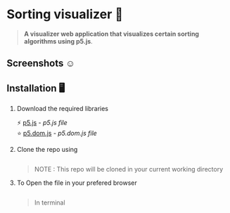 # Sorting visualizer 🚀

> **A visualizer web application that visualizes certain sorting algorithms
> using p5.js**.

## Screenshots ☺️





## Installation 🖥️ 

1. Download the required libraries 

    ⚡ [p5.js]() - *p5.js file*
    <br>
    ⭐ [p5.dom.js]() - *p5.dom.js file*
    <br>

2. Clone the repo using
    
    ```git clone repo_url
    ```
    > NOTE : This repo will be cloned in your current working directory   

3. To Open the file in your prefered browser 

    ```your_prefered_browser index.html
     ```
    > In terminal



